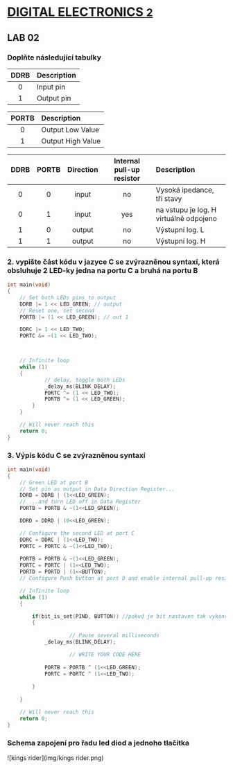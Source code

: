 # [DIGITAL ELECTRONICS <font size="5"> 2 </font>](https://github.com/jamo796/Digital-electronics-2/)
## LAB 02
### Doplňte následující tabulky

| **DDRB** | **Description** |
| :-: | :-- |
| 0 | Input pin |
| 1 | Output pin|

| **PORTB** | **Description** |
| :-: | :-- |
| 0 | Output Low Value |
| 1 | Output High Value |

| **DDRB** | **PORTB** | **Direction** | **Internal pull-up resistor** | **Description** |
| :-: | :-: | :-: | :-: | :-- |
| 0 | 0 | input | no | Vysoká ipedance, tři stavy |
| 0 | 1 | input | yes | na vstupu je log. H virtuálně odpojeno |
| 1 | 0 | output | no | Výstupní log. L |
| 1 | 1 | output | no | Výstupní log. H |


### 2. vypište část kódu v jazyce C se zvýrazněnou syntaxí, která obsluhuje 2 LED-ky jedna na portu C a bruhá na portu B


```c
int main(void)
{
	// Set both LEDs pins to output
    DDRB |= 1 << LED_GREEN; // output    
    // Reset one, set second
    PORTB |= (1 << LED_GREEN); // out 1

    DDRC |= 1 << LED_TWO;
    PORTC &= ~(1 << LED_TWO); 



    // Infinite loop
    while (1)
    {		
            // delay, toggle both LEDs
            _delay_ms(BLINK_DELAY);
            PORTC ^= (1 << LED_TWO);
            PORTB ^= (1 << LED_GREEN);    
        }
    }

    // Will never reach this
    return 0;
}
```

### 3. Výpis kódu C se zvýrazněnou syntaxí 

```c
int main(void)
{
    // Green LED at port B
    // Set pin as output in Data Direction Register...
    DDRB = DDRB | (1<<LED_GREEN);
    // ...and turn LED off in Data Register
    PORTB = PORTB & ~(1<<LED_GREEN);

    DDRD = DDRD | (0<<LED_GREEN);

    // Configure the second LED at port C
    DDRC = DDRC | (1<<LED_TWO);
    PORTC = PORTC & ~(1<<LED_TWO);
    
    PORTB = PORTB & ~(1<<LED_GREEN);
    PORTC = PORTC | (1<<LED_TWO);
    PORTD = PORTD | (1<<BUTTON);
    // Configure Push button at port D and enable internal pull-up resistor

    // Infinite loop
    while (1)
    {

        if(bit_is_set(PIND, BUTTON)) //pokud je bit nastaven tak vykonej jinak přeskoč jinak bit is clear znamená že bit je čistý (LOG. 0) tj. kód se vykoná pouze pokud tlačítko není stisknuté
        {
            
                    // Pause several milliseconds
            _delay_ms(BLINK_DELAY);

                    // WRITE YOUR CODE HERE
                    
            PORTB = PORTB ^ (1<<LED_GREEN);
            PORTC = PORTC ^ (1<<LED_TWO);
                           
        }
       
    }

    // Will never reach this
    return 0;
}

```

### Schema zapojení pro řadu led diod a jednoho tlačítka

![kings rider](img/kings rider.png)
